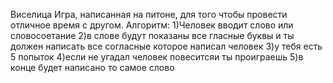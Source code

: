 Виселица
Игра, написанная на питоне, для того чтобы провести отличное время с другом.
Алгоритм:
1)Человек вводит слово или словосоетание
2)в слове будут показаны все гласные буквы и ты должен написать все согласные которое написал человек
3)у тебя есть 5 попыток
4)если не угадал человек повеситсяи ты проиграешь
5)в конце будет написано то самое слово
